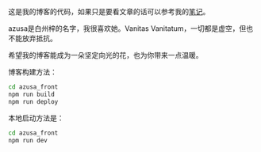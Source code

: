 这是我的博客的代码，如果只是要看文章的话可以参考我的[笔记](https://github.com/virtualxiaoman/MLDLRL)。

azusa是白州梓的名字，我很喜欢她。Vanitas Vanitatum，一切都是虚空，但也不能放弃抵抗。

希望我的博客能成为一朵坚定向光的花，也为你带来一点温暖。

博客构建方法：
```bash
cd azusa_front
npm run build
npm run deploy 
```

本地启动方法是：
```bash
cd azusa_front
npm run dev
```